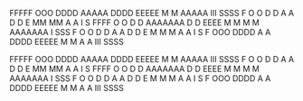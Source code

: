   FFFFF   OOO   DDDD    AAAAA       DDDD   EEEEE  M     M   AAAAA  III  SSSS
  F       O   O  D   D  A     A     D   D  E      MM   MM  A     A  I  S
  FFFF    O   O  D   D  AAAAAAA     D   D  EEEE   M M M M  AAAAAAA  I  SSS
  F       O   O  D   D  A     A     D   D  E      M  M  M  A     A  I     S
  F        OOO   DDDD   A     A     DDDD   EEEEE  M     M  A     A  III  SSSS
  
  FFFFF   OOO   DDDD    AAAAA       DDDD   EEEEE  M     M   AAAAA  III  SSSS
  F       O   O  D   D  A     A     D   D  E      MM   MM  A     A  I  S
  FFFF    O   O  D   D  AAAAAAA     D   D  EEEE   M M M M  AAAAAAA  I  SSS
  F       O   O  D   D  A     A     D   D  E      M  M  M  A     A  I     S
  F        OOO   DDDD   A     A     DDDD   EEEEE  M     M  A     A  III  SSSS
